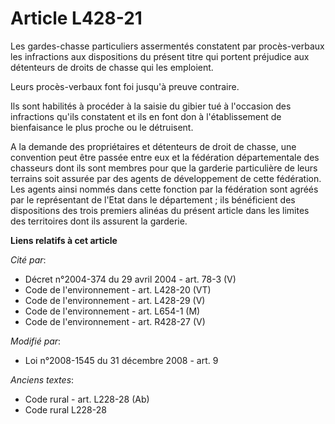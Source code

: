 # Article L428-21

Les gardes-chasse particuliers assermentés constatent par procès-verbaux les infractions aux dispositions du présent titre
qui portent préjudice aux détenteurs de droits de chasse qui les emploient.

Leurs procès-verbaux font foi jusqu'à preuve contraire.

Ils sont habilités à procéder à la saisie du gibier tué à l'occasion des infractions qu'ils constatent et ils en font don à
l'établissement de bienfaisance le plus proche ou le détruisent. 

A la demande des propriétaires et détenteurs de droit de chasse, une convention peut être passée entre eux et la fédération
départementale des chasseurs dont ils sont membres pour que la garderie particulière de leurs terrains soit assurée par des
agents de développement de cette fédération. Les agents ainsi nommés dans cette fonction par la fédération sont agréés par le
représentant de l'Etat dans le département ; ils bénéficient des dispositions des trois premiers alinéas du présent article
dans les limites des territoires dont ils assurent la garderie.

**Liens relatifs à cet article**

_Cité par_:

  - Décret n°2004-374 du 29 avril 2004 - art. 78-3 (V)
  - Code de l'environnement - art. L428-20 (VT)
  - Code de l'environnement - art. L428-29 (V)
  - Code de l'environnement - art. L654-1 (M)
  - Code de l'environnement - art. R428-27 (V)

_Modifié par_:

  - Loi n°2008-1545 du 31 décembre 2008 - art. 9

_Anciens textes_:

  - Code rural - art. L228-28 (Ab)
  - Code rural L228-28
